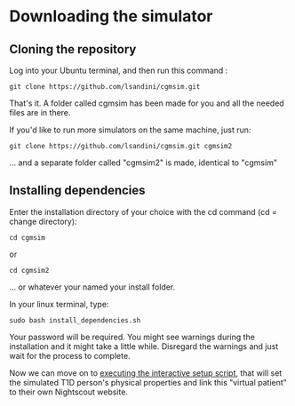 # Downloading the simulator 

## Cloning the repository

Log into your Ubuntu terminal, and then run this command :

```
git clone https://github.com/lsandini/cgmsim.git
```

That's it. A folder called cgmsim has been made for you and all the needed files are in there.

If you'd like to run more simulators on the same machine, just run:

```
git clone https://github.com/lsandini/cgmsim.git cgmsim2
```
... and a separate folder called "cgmsim2" is made, identical to "cgmsim" 
 

## Installing dependencies 

Enter the installation directory of your choice with the cd command (cd = change directory): 

```
cd cgmsim
``` 
or 
```
cd cgmsim2
```
... or whatever your named your install folder.

In your linux terminal, type: 
```
sudo bash install_dependencies.sh
```

Your password will be required. You might see warnings during the installation and it might take a little while. Disregard the warnings and just wait for the process to complete.

Now we can move on to [executing the interactive setup script](setupscript.md), that will set the simulated T1D person's physical properties and link this "virtual patient" to their own Nightscout website. 
